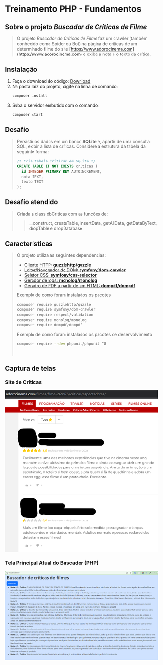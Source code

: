 # Treinamento PHP - Fundamentos

## Sobre o projeto *Buscador de Críticas de Filme*

>O projeto *Buscador de Críticas de Filme* faz um crawler (também conhecido como Spider ou Bot) na página de críticas de um determinado filme do site [https://www.adorocinema.com](https://www.adorocinema.com) e exibe a nota e o texto da crítica.

## Instalação

1. Faça o download do código: [Download](.aux/buscador-criticas.zip)
1. Na pasta raiz do projeto, digite na linha de comando:
    ```bash 
    composer install
    ```
3. Suba o servidor embutido com o comando:
    ```bash 
    composer start
    ```

## Desafio

>Persistir os dados em um banco **SQLite** e, apartir de uma consulta SQL, exibir a lista de críticas.
>Considere a estrutura da tabela da seguinte forma:
>```sql
>/* Cria tabela criticas em SQLite */
>CREATE TABLE IF NOT EXISTS criticas (
>   id INTEGER PRIMARY KEY AUTOINCREMENT,
>   nota TEXT,
>   texto TEXT
>); 
>```

## Desafio atendido 
> Criada a class dbCriticas com as funções de:
>> __construct, createTable, insertData, getAllData, getDataByText, dropTable e dropDatabase


## Características

>O projeto utiliza as seguintes dependencias:
>
>* [Cliente HTTP: **guzzlehttp/guzzle**](https://packagist.org/packages/guzzlehttp/guzzle)
>* [Leitor/Navegador do DOM: **symfony/dom-crawler**](https://packagist.org/packages/>symfony/dom-crawler)
>* [Seletor CSS: **symfony/css-selector**](https://packagist.org/packages/symfony/>css-selector)
>* [Gerador de logs: **monolog/monolog**](https://packagist.org/packages/monolog/monolog)
>* [Geradro de PDF a partir de um HTML: **dompdf/dompdf**](https://packagist.org/packages/>dompdf/dompdf)
>
>Exemplo de como foram instalados os pacotes 
>```bash
>composer require guzzlehttp/guzzle
>composer require symfony/dom-crawler
>composer require respect/validation
>composer require monolog/monolog
>composer require dompdf/dompdf
>```
>Exemplo de como foram instalados os pacotes de desenvolvimento
>```bash
>composer require --dev phpunit/phpunit ^8
>```
> <br>

## Captura de telas
### Site de Críticas
![Site Adoro Cinema Screenshot](.aux/site-adorocienama-critica.png)

### Tela Principal Atual do Buscador (PHP)
![Tela Buscador de Críticas](.aux/tela-buscador-criticas.png)

